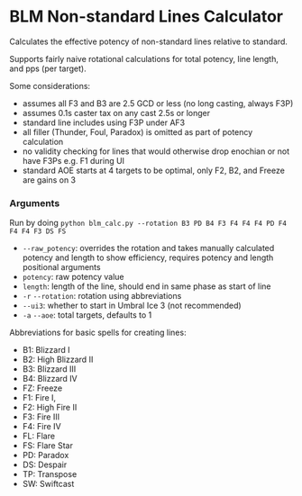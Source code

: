 # BLM Non-standard Lines Calculator

Calculates the effective potency of non-standard lines relative to standard.

Supports fairly naive rotational calculations for total potency, line length, and pps (per target).

Some considerations:
- assumes all F3 and B3 are 2.5 GCD or less (no long casting, always F3P)
- assumes 0.1s caster tax on any cast 2.5s or longer
- standard line includes using F3P under AF3
- all filler (Thunder, Foul, Paradox) is omitted as part of potency calculation
- no validity checking for lines that would otherwise drop enochian or not have F3Ps e.g. F1 during UI
- standard AOE starts at 4 targets to be optimal, only F2, B2, and Freeze are gains on 3

### Arguments

Run by doing `python blm_calc.py --rotation B3 PD B4 F3 F4 F4 F4 PD F4 F4 F4 F3 DS FS`

- `--raw_potency`: overrides the rotation and takes manually calculated potency and length to show efficiency, requires potency and length positional arguments
- `potency`: raw potency value
- `length`: length of the line, should end in same phase as start of line
- `-r` `--rotation`: rotation using abbreviations
- `--ui3`: whether to start in Umbral Ice 3 (not recommended)
- `-a` `--aoe`: total targets, defaults to 1

Abbreviations for basic spells for creating lines:

- B1: Blizzard I
- B2: High Blizzard II
- B3: Blizzard III 
- B4: Blizzard IV
- FZ: Freeze
- F1: Fire I, 
- F2: High Fire II
- F3: Fire III
- F4: Fire IV
- FL: Flare
- FS: Flare Star
- PD: Paradox
- DS: Despair
- TP: Transpose
- SW: Swiftcast
